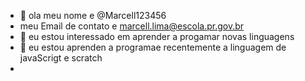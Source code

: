 - 👋 ola meu nome e @Marcell123456
- meu Email de contato e marcell.lima@escola.pr.gov.br
- 👀  eu estou interessado  em aprender a progamar novas linguagens
- 🌱  eu estou aprenden a programae recentemente a linguagem de javaScrigt e scratch
-



